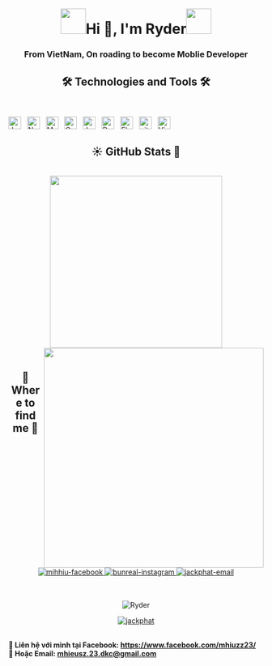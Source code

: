 
<h1 align="center"><img src="https://media.tenor.com/nm5MfI8CI50AAAAi/raibow-happy.gif" width="50" height="50"/>Hi 👋, I'm Ryder<img src = "https://media.tenor.com/Mdne7ccvTJMAAAAi/banana-cheerer.gif" width="50" height ="50"/></h1>
<h3 align="center">From VietNam, On roading to become Moblie Developer</h3>

<h2 align="center">🛠 Technologies and Tools 🛠</h2>
<br>

<span><img src="https://img.shields.io/badge/JavaScript-F7DF1E?style=for-the-badge&logo=javascript&logoColor=black" alt="JavaScript logo" title="JavaScript" height="25" /></span>
&nbsp;
<span><img src="https://img.shields.io/badge/Node.js-43853D?style=for-the-badge&logo=node.js&logoColor=white" alt="NodeJs logo" title="NodeJs" height="25" /></span>
&nbsp;
<span><img src="https://img.shields.io/badge/MySQL-00000F?style=for-the-badge&logo=mysql&logoColor=white" alt="MySQL logo" title="mysql" height="25" /></span>
&nbsp;
<span><img src="https://img.shields.io/badge/C%2B%2B-00599C?style=for-the-badge&logo=c%2B%2B&logoColor=white" alt="Cpp logo" title="Cpp" height="25" /></span>
&nbsp;
<span><img src="https://img.shields.io/badge/Java-ED8B00?style=for-the-badge&logo=openjdk&logoColor=white" alt="Java logo" title="Java" height="25" /></span>
&nbsp;
<span><img src="https://img.shields.io/badge/Dart-0175C2?style=for-the-badge&logo=dart&logoColor=white" alt="Dart logo" title="Dart" height="25" /></span>
&nbsp;
<span><img src="https://img.shields.io/badge/Flutter-02569B?style=for-the-badge&logo=flutter&logoColor=white" alt="Flutter logo" title="flutter" height="25" /></span>
&nbsp;
<span><img src="https://img.shields.io/badge/GIT-E44C30?style=for-the-badge&logo=git&logoColor=white" alt="git logo" title="git" height="25" /></span>
&nbsp;
<span><img src="https://img.shields.io/badge/VS%20Code-282C34?logo=visual-studio-code&logoColor=007ACC" alt="Visual Studio Code logo" title="Visual Studio Code" height="25" /></span>
&nbsp;
<br>
<h2 align="center">☀️ GitHub Stats 🌙</h2>

<br>
<div align=center>
  <a href="#" title="Ryder">
    <img width="340" align="center" src="https://github-readme-stats.vercel.app/api/top-langs/?username=CamenRyder&layout=compact&theme=dracula&border_color=61dafb&hide_border=true" />
  </a>
  <a href="#" title="CamenRyder">
    <img align="right" width="434" src="https://github-readme-stats.vercel.app/api?username=CamenRyder&show_icons=true&theme=dracula&border_color=61dafb&hide_border=true" />
  </a>
</div>

<br>
<h2 align="center">🌝 Where to find me 🌝</h2>
<br>

<div align="center">
  <a href="https://www.facebook.com/mhiuzz23/" target="blank">
    <img src="https://img.icons8.com/bubbles/100/000000/facebook-new.png" alt="mihhiu-facebook" />
  </a>
  <a href="https://www.instagram.com/bunreal_kohanh/" target="blank">
    <img src="https://img.icons8.com/bubbles/100/000000/instagram.png" alt="bunreal-instagram" />
  </a>
  <a href="mailto:mhieusz.23.dkc@gmail.com" target="top">
    <img src="https://img.icons8.com/bubbles/100/000000/apple-mail.png" alt="jackphat-email" />
  </a>
</div>

<br>
<br>

<p align="center"> <img src="https://komarev.com/ghpvc/?username=CamenRyder&label=Profile%20views&color=0e75b6&style=flat" alt="Ryder" /> </p>

<p align="center"> <a href="https://github.com/ryo-ma/github-profile-trophy"><img src="https://github-profile-trophy.vercel.app/?username=CamenRyder&theme=onedark" alt="jackphat" /></a> </p>

<p>
  <br>
  <strong>🔗 Liên hệ với mình tại Facebook: <a href="https://www.facebook.com/mhiuzz23/" target="_blank">https://www.facebook.com/mhiuzz23/</a></strong>
  <br>
  <strong>📧 Hoặc Email: <a href="mailto:mhieusz.23.dkc@gmail.com" target="_top">mhieusz.23.dkc@gmail.com</a></strong>
</p>
